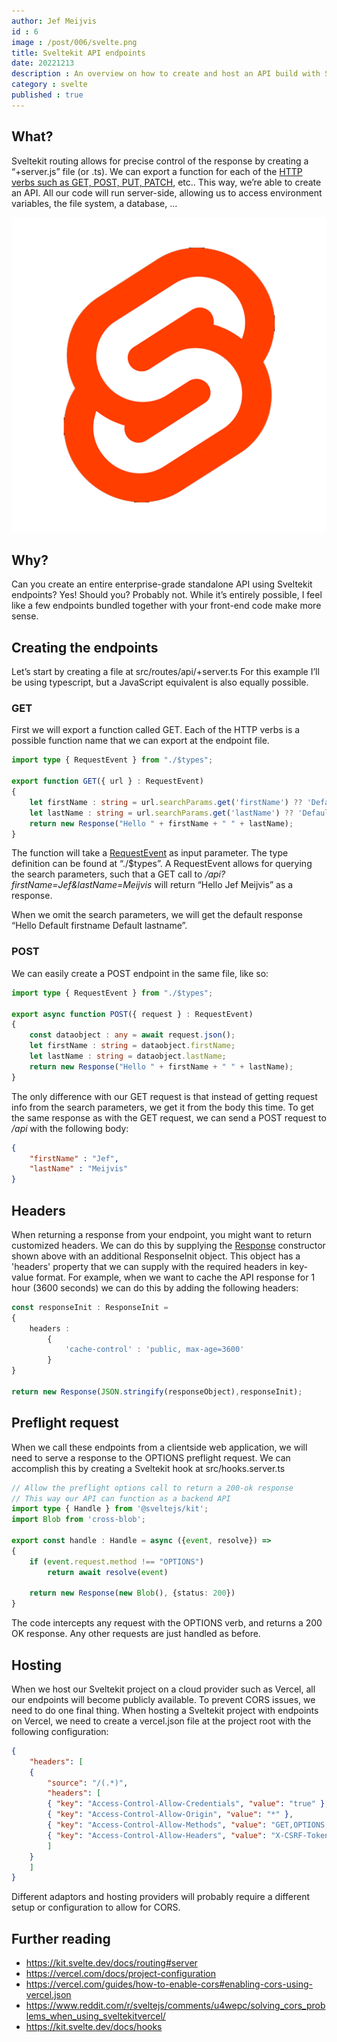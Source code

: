 ```yaml
---
author: Jef Meijvis
id : 6
image : /post/006/svelte.png
title: Sveltekit API endpoints
date: 20221213
description : An overview on how to create and host an API build with Sveltekit.
category : svelte
published : true
---
```


## What?

Sveltekit routing allows for precise control of the response by creating a “+server.js” file (or .ts). We can export a function for each of the [HTTP verbs such as GET, POST, PUT, PATCH](https://developer.mozilla.org/en-US/docs/Web/HTTP/Methods), etc.. This way, we’re able to create an API. All our code will run server-side, allowing us to access environment variables, the file system, a database, …

![Svelte logo [small]](images/svelte.png)
## Why?
Can you create an entire enterprise-grade standalone API using Sveltekit endpoints? Yes! Should you? Probably not. While it’s entirely possible, I feel like a few endpoints bundled together with your front-end code make more sense.
## Creating the endpoints
Let’s start by creating a file at src/routes/api/+server.ts For this example I’ll be using typescript, but a JavaScript equivalent is also equally possible.
### GET
First we will export a function called GET. Each of the HTTP verbs is a possible function name that we can export at the endpoint file.

```typescript
import type { RequestEvent } from "./$types";

export function GET({ url } : RequestEvent) 
{
    let firstName : string = url.searchParams.get('firstName') ?? 'Default firstname';
    let lastName : string = url.searchParams.get('lastName') ?? 'Default lastname';
    return new Response("Hello " + firstName + " " + lastName);
}
```

The function will take a [RequestEvent](https://kit.svelte.dev/docs/types#public-types-requestevent) as input parameter. The type definition can be found at “./$types”. A RequestEvent allows for querying the search parameters, such that a GET call to */api?firstName=Jef&lastName=Meijvis* will return “Hello Jef Meijvis” as a response.

When we omit the search parameters, we will get the default response “Hello Default firstname Default lastname”.
### POST
We can easily create a POST endpoint in the same file, like so:

```typescript
import type { RequestEvent } from "./$types";

export async function POST({ request } : RequestEvent) 
{
    const dataobject : any = await request.json();
    let firstName : string = dataobject.firstName;
    let lastName : string = dataobject.lastName;
    return new Response("Hello " + firstName + " " + lastName);
}
```

The only difference with our GET request is that instead of getting request info from the search parameters, we get it from the body this time. To get the same response as with the GET request, we can send a POST request to */api* with the following body:

```json
{
    "firstName" : "Jef",
    "lastName" : "Meijvis"
}
```

## Headers
When returning a response from your endpoint, you might want to return customized headers. We can do this by supplying the [Response](https://developer.mozilla.org/en-US/docs/Web/API/Response) constructor shown above with an additional ResponseInit object. This object has a 'headers' property that we can supply with the required headers in key-value format. For example, when we want to cache the API response for 1 hour (3600 seconds) we can do this by adding the following headers:
```typescript
const responseInit : ResponseInit =
{
    headers : 
        {
            'cache-control' : 'public, max-age=3600'
        }
}

return new Response(JSON.stringify(responseObject),responseInit);
```
## Preflight request
When we call these endpoints from a clientside web application, we will need to serve a response to the OPTIONS preflight request. We can accomplish this by creating a Sveltekit hook at src/hooks.server.ts
```typescript
// Allow the preflight options call to return a 200-ok response
// This way our API can function as a backend API
import type { Handle } from '@sveltejs/kit';
import Blob from 'cross-blob';

export const handle : Handle = async ({event, resolve}) => 
{
    if (event.request.method !== "OPTIONS") 
        return await resolve(event)

    return new Response(new Blob(), {status: 200})
}
```
The code intercepts any request with the OPTIONS verb, and returns a 200 OK response. Any other requests are just handled as before.

## Hosting
When we host our Sveltekit project on a cloud provider such as Vercel, all our endpoints will become publicly available. To prevent CORS issues, we need to do one final thing. When hosting a Sveltekit project with endpoints on Vercel, we need to create a vercel.json file at the project root with the following configuration:
```json
{
    "headers": [
    {
        "source": "/(.*)",
        "headers": [
        { "key": "Access-Control-Allow-Credentials", "value": "true" },
        { "key": "Access-Control-Allow-Origin", "value": "*" },
        { "key": "Access-Control-Allow-Methods", "value": "GET,OPTIONS,PATCH,DELETE,POST,PUT" },
        { "key": "Access-Control-Allow-Headers", "value": "X-CSRF-Token, X-Requested-With, Accept, Accept-Version, Content-Length, Content-MD5, Content-Type, Date, X-Api-Version" }
        ]
    }
    ]
}
```
Different adaptors and hosting providers will probably require a different setup or configuration to allow for CORS.
## Further reading
- https://kit.svelte.dev/docs/routing#server
- https://vercel.com/docs/project-configuration
- https://vercel.com/guides/how-to-enable-cors#enabling-cors-using-vercel.json
- https://www.reddit.com/r/sveltejs/comments/u4wepc/solving_cors_problems_when_using_sveltekitvercel/
- https://kit.svelte.dev/docs/hooks

